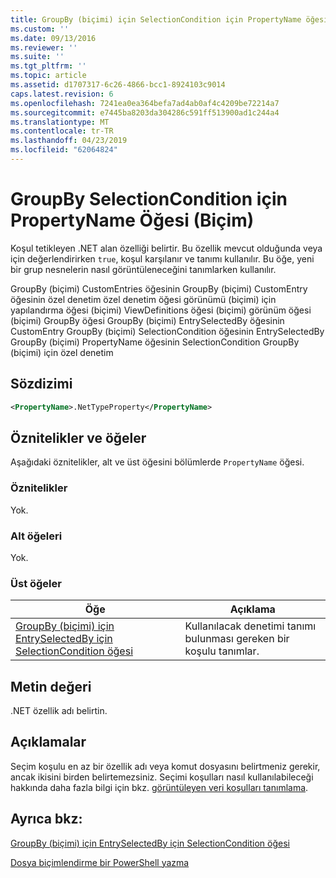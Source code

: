```yaml
---
title: GroupBy (biçimi) için SelectionCondition için PropertyName öğesi | Microsoft Docs
ms.custom: ''
ms.date: 09/13/2016
ms.reviewer: ''
ms.suite: ''
ms.tgt_pltfrm: ''
ms.topic: article
ms.assetid: d1707317-6c26-4866-bcc1-8924103c9014
caps.latest.revision: 6
ms.openlocfilehash: 7241ea0ea364befa7ad4ab0af4c4209be72214a7
ms.sourcegitcommit: e7445ba8203da304286c591ff513900ad1c244a4
ms.translationtype: MT
ms.contentlocale: tr-TR
ms.lasthandoff: 04/23/2019
ms.locfileid: "62064824"
---
```

# <a name="propertyname-element-for-selectioncondition-for-groupby-format"></a>GroupBy SelectionCondition için PropertyName Öğesi (Biçim)

Koşul tetikleyen .NET alan özelliği belirtir. Bu özellik mevcut olduğunda veya için değerlendirirken `true`, koşul karşılanır ve tanımı kullanılır. Bu öğe, yeni bir grup nesnelerin nasıl görüntüleneceğini tanımlarken kullanılır.

GroupBy (biçimi) CustomEntries öğesinin GroupBy (biçimi) CustomEntry öğesinin özel denetim özel denetim öğesi görünümü (biçimi) için yapılandırma öğesi (biçimi) ViewDefinitions öğesi (biçimi) görünüm öğesi (biçimi) GroupBy öğesi GroupBy (biçimi) EntrySelectedBy öğesinin CustomEntry GroupBy (biçimi) SelectionCondition öğesinin EntrySelectedBy GroupBy (biçimi) PropertyName öğesinin SelectionCondition GroupBy (biçimi) için özel denetim

## <a name="syntax"></a>Sözdizimi

```xml
<PropertyName>.NetTypeProperty</PropertyName>
```

## <a name="attributes-and-elements"></a>Öznitelikler ve öğeler

Aşağıdaki öznitelikler, alt ve üst öğesini bölümlerde `PropertyName` öğesi.

### <a name="attributes"></a>Öznitelikler

Yok.

### <a name="child-elements"></a>Alt öğeleri

Yok.

### <a name="parent-elements"></a>Üst öğeler

|Öğe|Açıklama|
|-------------|-----------------|
|[GroupBy (biçimi) için EntrySelectedBy için SelectionCondition öğesi](./selectioncondition-element-for-entryselectedby-for-groupby-format.md)|Kullanılacak denetimi tanımı bulunması gereken bir koşulu tanımlar.|

## <a name="text-value"></a>Metin değeri

.NET özellik adı belirtin.

## <a name="remarks"></a>Açıklamalar

Seçim koşulu en az bir özellik adı veya komut dosyasını belirtmeniz gerekir, ancak ikisini birden belirtemezsiniz. Seçimi koşulları nasıl kullanılabileceği hakkında daha fazla bilgi için bkz. [görüntüleyen veri koşulları tanımlama](./defining-conditions-for-displaying-data.md).

## <a name="see-also"></a>Ayrıca bkz:

[GroupBy (biçimi) için EntrySelectedBy için SelectionCondition öğesi](./selectioncondition-element-for-entryselectedby-for-groupby-format.md)

[Dosya biçimlendirme bir PowerShell yazma](./writing-a-powershell-formatting-file.md)
